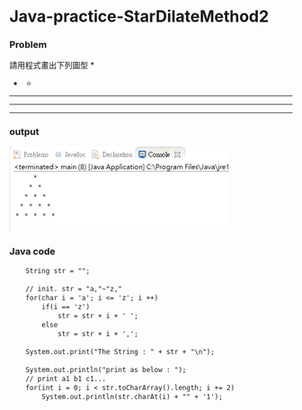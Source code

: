 # Java-practice-StarDilateMethod2

### Problem
請用程式畫出下列圖型
    *
   * *
  * * *
 * * * *
* * * * *

### output
![demo](/image/demo.png)

### Java code
		
		String str = "";
		
		// init. str = "a,"~"z,"
		for(char i = 'a'; i <= 'z'; i ++)
			if(i == 'z')
				str = str + i + ' ';
			else
				str = str + i + ',';
			
		System.out.print("The String : " + str + "\n");
			
		System.out.println("print as below : ");
		// print a1 b1 c1...
		for(int i = 0; i < str.toCharArray().length; i += 2)
			System.out.println(str.charAt(i) + "" + '1');

